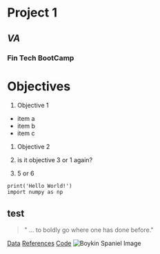 # Project 1

## *VA*

### **Fin Tech BootCamp**

# Objectives 

1. Objective 1
 * item a
 * item b
 * item c
1. Objective 2

1. is it objective 3 or 1 again?
1. 5 or 6

```
print('Hello World!')
import numpy as np
```

test
---
> " ... to boldly go where one has done before."

[Data](data/)
[References](references/)
[Code](code/)
![Boykin Spaniel Image](https://a-z-animals.com/media/boykin-spaniel-1.jpg)
